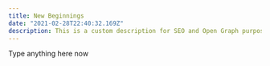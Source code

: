 ```yaml
---
title: New Beginnings
date: "2021-02-28T22:40:32.169Z"
description: This is a custom description for SEO and Open Graph purposes, rather than the default generated excerpt. Simply add a description field to the frontmatter.
---
```


Type anything here now